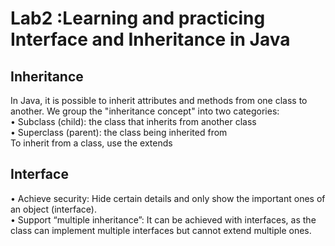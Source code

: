 # Lab2 :Learning and practicing Interface and Inheritance in Java
## Inheritance
In Java, it is possible to inherit attributes and methods from one class to
another. We group the "inheritance concept" into two categories:\
• Subclass (child): the class that inherits from another class\
• Superclass (parent): the class being inherited from\
To inherit from a class, use the extends 
## Interface
• Achieve security: Hide certain details and only show the important ones
of an object (interface).\
• Support “multiple inheritance”: It can be achieved with interfaces, as the
class can implement multiple interfaces but cannot extend multiple ones.
